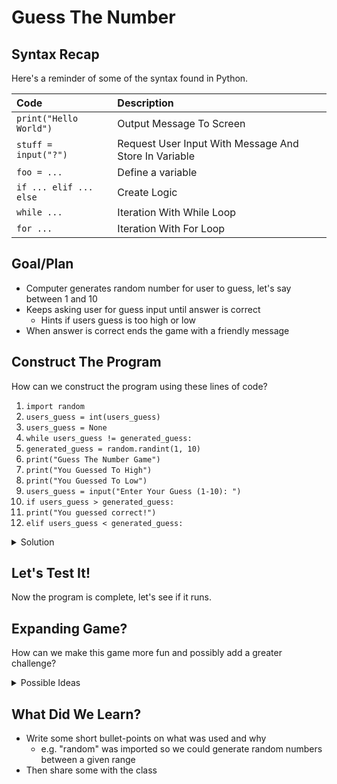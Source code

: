 # Guess The Number

## Syntax Recap
<!-- Get brain thinking about previous acquired knowledge -->
Here's a reminder of some of the syntax found in Python.

| Code                   | Description                                           |
|:-----------------------|:------------------------------------------------------|
| `print("Hello World")` | Output Message To Screen                              |
| `stuff = input("?")`   | Request User Input With Message And Store In Variable |
| `foo = ...`            | Define a variable                                     |
| `if ... elif ... else` | Create Logic                                          |
| `while ...`            | Iteration With While Loop                             |
| `for ...`              | Iteration With For Loop                               |

## Goal/Plan
<!-- Give clear objective, English context to code -->
- Computer generates random number for user to guess, let's say between 1 and 10
- Keeps asking user for guess input until answer is correct
    - Hints if users guess is too high or low
- When answer is correct ends the game with a friendly message

## Construct The Program
<!-- Whole class interaction, without needing to remember exact syntax, focusing on logical reasoning -->
How can we construct the program using these lines of code?

1. `import random`
2. `users_guess = int(users_guess)`
3. `users_guess = None`
4. `while users_guess != generated_guess:`
5. `generated_guess = random.randint(1, 10)`
6. `print("Guess The Number Game")`
7. `print("You Guessed To High")`
8. `print("You Guessed To Low")`
9. `users_guess = input("Enter Your Guess (1-10): ")`
10. `if users_guess > generated_guess:`
11. `print("You guessed correct!")`
12. `elif users_guess < generated_guess:`

<details>
<summary>Solution</summary>

```python
import random

print("Guess The Number Game")

generated_guess = random.randint(1, 10)

users_guess = None

while users_guess != generated_guess:
    users_guess = input("Enter Your Guess (1-10): ")

    users_guess = int(users_guess)

    if users_guess > generated_guess:
        print("You Guessed To High")

    elif users_guess < generated_guess:
        print("You Guessed To Low")

print("You guessed correct!")
```

</details>

## Let's Test It!
<!-- Did we get anything wrong? What happens? -->
Now the program is complete, let's see if it runs.

## Expanding Game?
<!-- Thinky think time and some creativity, also see if they can relate ideas to actually programming it for later... -->
How can we make this game more fun and possibly add a greater challenge?

<details>
<summary>Possible Ideas</summary>

- limit number of guesses allowed
- ask user if they want to play again
- a way of exiting mid game
- allowing user to enter min/max of generated number

</details>

## What Did We Learn?
<!-- Check understanding of techniques used -->
- Write some short bullet-points on what was used and why
    - e.g. "random" was imported so we could generate random numbers between a given range
- Then share some with the class
